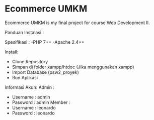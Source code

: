 # Ecommerce UMKM
Ecommerce UMKM is my final project for course Web Development II.

Panduan Instalasi :

Spesifikasi :
-PHP 7++
-Apache 2.4++

Install:
- Clone Repository
- Simpan di folder xampp/htdoc (Jika menggunakan xampp)
- Import Database (psw2_proyek)
- Run Aplikasi

Informasi Akun:
Admin :
- Username : admin
- Password : admin
Member :
- Username : leonardo
- Password : leonardo
